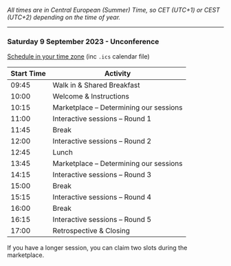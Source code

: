 <!--
.. title: Schedule
.. slug: schedule-unconference
.. date: 2022-12-22 13:14:47 UTC
.. tags: 
.. category: 
.. link: 
.. description: Friends of Good Software (FroGS) open space conference - schedule
.. type: text
-->

*All times are in Central European (Summer) Time, so CET (UTC+1) or CEST (UTC+2) depending on the time of year.*

---

### Saturday 9 September 2023 - Unconference

<a href="https://localschedule.netlify.app/#v2%3A%7B%22name%22%3A%22FroGS%20unconference%22%2C%22day%22%3A%222023-09-09%22%2C%22tz%22%3A%22Europe%2FAmsterdam%22%2C%22sessions%22%3A%7B%22945%22%3A%22Walk%20in%20%26%20Shared%20Breakfast%22%2C%221000%22%3A%22Welcome%20%26%20Instructions%22%2C%221015%22%3A%22Marketplace%20%E2%80%93%20Determining%20our%20sessions%22%2C%221100%22%3A%22Interactive%20sessions%20%E2%80%93%20Round%201%22%2C%221145%22%3A%22Break%22%2C%221200%22%3A%22Interactive%20sessions%20%E2%80%93%20Round%202%22%2C%221245%22%3A%22Lunch%22%2C%221345%22%3A%22Marketplace%20%E2%80%93%20Determining%20our%20sessions%22%2C%221415%22%3A%22Interactive%20sessions%20%E2%80%93%20Round%203%22%2C%221500%22%3A%22Break%22%2C%221515%22%3A%22Interactive%20sessions%20%E2%80%93%20Round%204%22%2C%221600%22%3A%22Break%22%2C%221615%22%3A%22Interactive%20sessions%20%E2%80%93%20Round%205%22%2C%221700%22%3A%22Retrospective%20%26%20Closing%22%7D%7D"
  target="_blank">Schedule in your time zone</a> (inc `.ics` calendar file)


<table class="table table-sm" style="max-width:600px">
  <thead class="thead-light">
    <tr>
      <th scope="col">Start Time</th>
      <th scope="col">Activity</th>
    </tr>
  </thead>
  <tbody>
    <tr>
      <td>09:45</td>
      <td>Walk in & Shared Breakfast</td>
    </tr>
    <tr class="sched-green">
      <td>10:00</td>
      <td>Welcome & Instructions</td>
    </tr>
    <tr class="sched-green">
      <td>10:15</td>
      <td>Marketplace – Determining our sessions</td>
    </tr>
    <tr class="sched-purple">
      <td>11:00</td>
      <td>Interactive sessions – Round 1</td>
    </tr>
    <tr>
      <td>11:45</td>
      <td>Break</td>
    </tr>
    <tr class="sched-purple">
      <td>12:00</td>
      <td>Interactive sessions – Round 2</td>
    </tr>
    <tr>
      <td>12:45</td>
      <td>Lunch</td>
    </tr>
    <tr class="sched-green">
      <td>13:45</td>
      <td>Marketplace – Determining our sessions</td>
    </tr>
    <tr class="sched-purple">
      <td>14:15</td>
      <td>Interactive sessions – Round 3</td>
    </tr>
    <tr>
      <td>15:00</td>
      <td>Break</td>
    </tr>
    <tr class="sched-purple">
      <td>15:15</td>
      <td>Interactive sessions – Round 4</td>
    </tr>
    <tr>
      <td>16:00</td>
      <td>Break</td>
    </tr>
    <tr class="sched-purple">
      <td>16:15</td>
      <td>Interactive sessions – Round 5</td>
    </tr>
    <tr class="sched-green">
      <td>17:00</td>
      <td>Retrospective & Closing</td>
    </tr>
  </tbody>
</table>

If you have a longer session, you can claim two slots during the marketplace.
